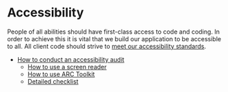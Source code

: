 # Accessibility

People of all abilities should have first-class access to code and coding. In order to achieve this it is vital that we build our application to be accessible to all. All client code should strive to [meet our accessibility standards](https://handbook.khulnasoft.com/product/design/design-and-interaction-guidelines#accessibility-standards).

- [How to conduct an accessibility audit](how-to-audit.md)
  - [How to use a screen reader](how-to-screen-reader.md)
  - [How to use ARC Toolkit](how-to-arc-toolkit.md)
  - [Detailed checklist](detailed-checklist.md)
